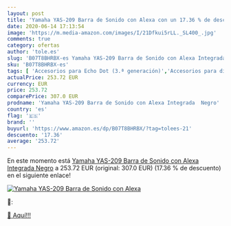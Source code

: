 ```yaml
---
layout: post
title: 'Yamaha YAS-209 Barra de Sonido con Alexa con un 17.36 % de descuento'
date: 2020-06-14 17:13:54
image: 'https://m.media-amazon.com/images/I/21Dfkui5rLL._SL400_.jpg'
comments: true
category: ofertas
author: 'tole.es'
slug: 'B07T8BHRBX-es Yamaha YAS-209 Barra de Sonido con Alexa Integrada Negro'
sku: 'B07T8BHRBX-es'
tags: [ 'Accesorios para Echo Dot (3.ª generación)','Accesorios para dispositivos Amazon','Altavoces','Altavoces inteligentes','Altavoces y pantallas inteligentes Echo','Bombillas','Bombillas LED','Bricolaje y herramientas','Custom Stores','Dispositivos Amazon','Dispositivos Amazon y Accesorios','Electrónica','Enchufes inteligentes y a control remoto','Enchufes y accesorios','Equipos de audio y Hi-Fi','Iluminación','Instalación eléctrica','Pantallas inteligentes','Paquetes de dispositivos','Specialty Stores','TV, vídeo y home cinema','Televisores','alexa', ]
actualPrice: 253.72 EUR
currency: EUR
price: 253.72
comparePrice: 307.0 EUR
prodname: 'Yamaha YAS-209 Barra de Sonido con Alexa Integrada  Negro'
country: 'es'
flag: '🇪🇸'
brand: ''
buyurl: 'https://www.amazon.es/dp/B07T8BHRBX/?tag=tolees-21'
descuento: '17.36'
average: '253.72'
---
```


En este momento está [Yamaha YAS-209 Barra de Sonido con Alexa Integrada  Negro](https://www.amazon.es/dp/B07T8BHRBX/?tag=tolees-21) a 253.72 EUR (original: 307.0 EUR) (17.36 %  de descuento) en el siguiente enlace!

[![Yamaha YAS-209 Barra de Sonido con Alexa](https://m.media-amazon.com/images/I/21Dfkui5rLL._SL400_.jpg)](https://www.amazon.es/dp/B07T8BHRBX/?tag=tolees-21)

🔎:


[🛒 Aquí!!!](https://www.amazon.es/dp/B07T8BHRBX/?tag=tolees-21)
